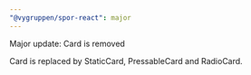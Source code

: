 ```yaml
---
"@vygruppen/spor-react": major
---
```


Major update: Card is removed

Card is replaced by StaticCard, PressableCard and RadioCard.
